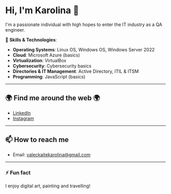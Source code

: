 # Hi, I'm Karolina 👋

I'm a passionate individual with high hopes to enter the IT industry as a QA engineer.

🔧 **Skills & Technologies**:
- **Operating Systems**: Linux OS, Windows OS, Windows Server 2022
- **Cloud**: Microsoft Azure (basics)
- **Virtualization**: VirtualBox
- **Cybersecurity**: Cybersecurity basics
- **Directories & IT Management**: Active Directory, ITIL & ITSM
- **Programming**: JavaScript (basics)

---

## 🌍 Find me around the web 🌍
- [LinkedIn](https://www.linkedin.com/in/karolina-valeckaite/)
- [Instagram](https://www.instagram.com/cara.vwv/)

---

## 📫 How to reach me
- Email: [valeckaitekarolina@gmail.com](mailto:valeckaitekarolina@gmail.com)

---

### ⚡ Fun fact
I enjoy digital art, painting and travelling!

